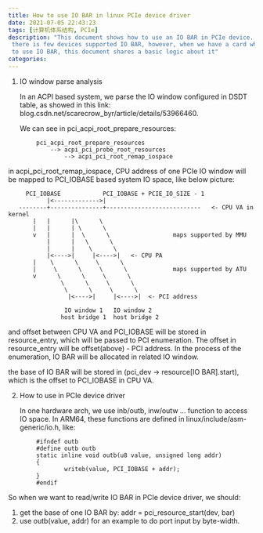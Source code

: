 ```yaml
---
title: How to use IO BAR in linux PCIe device driver
date: 2021-07-05 22:43:23
tags: [计算机体系结构, PCIe]
description: "This document shows how to use an IO BAR in PCIe device. Currently
 there is few devices supported IO BAR, however, when we have a card which needs
 to use IO BAR, this document shares a basic logic about it"
categories:
---
```


1. IO window parse analysis

   In an ACPI based system, we parse the IO window configured in DSDT table, as
   showed in this link: blog.csdn.net/scarecrow_byr/article/details/53966460.

   We can see in pci_acpi_root_prepare_resources:
```
        pci_acpi_root_prepare_resources
            --> acpi_pci_probe_root_resources
                --> acpi_pci_root_remap_iospace
```
   in acpi_pci_root_remap_iospace, CPU address of one PCIe IO window will be
   mapped to PCI_IOBASE based system IO space, like below picture:

```
     PCI_IOBASE            PCI_IOBASE + PCIE_IO_SIZE - 1
           |<------------->|
   --------+---------------+---------------------------   <- CPU VA in kernel
       |   |      |\      \
       |   |      | \      \                  
       v   |      |  \      \                  maps supported by MMU
           |      |   \      \       
           |      |    \      \
           |<---->|     |<---->|   <- CPU PA
       |    \      \     \      \
       |     \      \     \      \             maps supported by ATU
       v      \      \     \      \
               \      \     \      \
                \      \     \      \
                 |<---->|     |<---->|  <- PCI address

                IO window 1   IO window 2
               host bridge 1  host bridge 2
```

   and offset between CPU VA and PCI_IOBASE will be stored in resource_entry,
   which will be passed to PCI enumeration. The offset in resource_entry will be
   offset(above) - PCI address. In the process of the enumeration, IO BAR will
   be allocated in related IO window.

   the base of IO BAR will be stored in (pci_dev -> resource[IO BAR].start), which
   is the offset to PCI_IOBASE in CPU VA.


2. How to use in PCIe device driver

   In one hardware arch, we use inb/outb, inw/outw ... function to access IO
   space. In ARM64, these functions are defined in linux/include/asm-generic/io.h,
   like: 
```
        #ifndef outb
        #define outb outb
        static inline void outb(u8 value, unsigned long addr)
        {
                writeb(value, PCI_IOBASE + addr);
        }
        #endif
```
   So when we want to read/write IO BAR in PCIe device driver, we should:

   1. get the base of one IO BAR by: addr = pci_resource_start(dev, bar)
   2. use outb(value, addr) for an example to do port input by byte-width.

